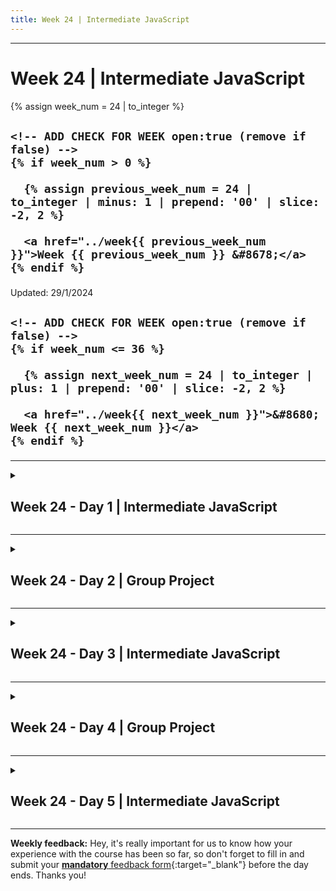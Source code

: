 ```yaml
---
title: Week 24 | Intermediate JavaScript
---
```


<hr class="mb-0">

<h1 id="{{ Week 24-Intermediate JavaScript | slugify }}">
  <span class="week-prefix">Week 24 |</span> Intermediate JavaScript
</h1>

<div class="week-controls">

  {% assign week_num = 24 | to_integer %}

  <h2 class="week-controls__previous_week">

    <!-- ADD CHECK FOR WEEK open:true (remove if false) -->
    {% if week_num > 0 %}

      {% assign previous_week_num = 24 | to_integer | minus: 1 | prepend: '00' | slice: -2, 2 %}

      <a href="../week{{ previous_week_num }}">Week {{ previous_week_num }} &#8678;</a>
    {% endif %}

  </h2>

  <span>Updated: 29/1/2024</span>

  <h2 class="week-controls__next_week">

    <!-- ADD CHECK FOR WEEK open:true (remove if false) -->
    {% if week_num <= 36 %}

      {% assign next_week_num = 24 | to_integer | plus: 1 | prepend: '00' | slice: -2, 2 %}

      <a href="../week{{ next_week_num }}">&#8680; Week {{ next_week_num }}</a>
    {% endif %}

  </h2>

</div>

---

<!-- Week 24 - Day 1 | Intermediate JavaScript -->
<details markdown="1">
  <summary>
    <h2>
      <span class="summary-day">Week 24 - Day 1</span> | Intermediate JavaScript</h2>
  </summary>

### Schedule

  - **Lecture: Intermediate JavaScript**
  - **Practice**
  - **Work on Project (Group/Personal)**

<!-- Study Plan -->

<!-- Summary -->

<!-- Exercises -->

<!-- Extra Resources -->

<!-- Sources and Attributions -->
  
</details>

<hr class="mt-1">

<!-- Week 24 - Day 2 | Group Project -->
<details markdown="1">
  <summary>
    <h2>
      <span class="summary-day">Week 24 - Day 2</span> | Group Project</h2>
  </summary>

### Schedule

  - **Work on Project (Group/Personal)**

<!-- Study Plan -->

<!-- Summary -->

<!-- Exercises -->

<!-- Extra Resources -->

<!-- Sources and Attributions -->
  
</details>

<hr class="mt-1">

<!-- Week 24 - Day 3 | Intermediate JavaScript -->
<details markdown="1">
  <summary>
    <h2>
      <span class="summary-day">Week 24 - Day 3</span> | Intermediate JavaScript</h2>
  </summary>

### Schedule

  - **Lecture: Intermediate JavaScript**
  - **Practice**
  - **Work on Project (Group/Personal)**

<!-- Study Plan -->

<!-- Summary -->

<!-- Exercises -->

<!-- Extra Resources -->

<!-- Sources and Attributions -->
  
</details>

<hr class="mt-1">

<!-- Week 24 - Day 4 | Group Project -->
<details markdown="1">
  <summary>
    <h2>
      <span class="summary-day">Week 24 - Day 4</span> | Group Project</h2>
  </summary>

### Schedule

  - **Work on Project (Group/Personal)**

<!-- Study Plan -->

<!-- Summary -->

<!-- Exercises -->

<!-- Extra Resources -->

<!-- Sources and Attributions -->
  
</details>

<hr class="mt-1">

<!-- Week 24 - Day 5 | Intermediate JavaScript -->
<details markdown="1">
  <summary>
    <h2>
      <span class="summary-day">Week 24 - Day 5</span> | Intermediate JavaScript</h2>
  </summary>

### Schedule

  - **Lecture: Intermediate JavaScript**
  - **Practice**
  - **Work on Project (Group/Personal)**

<!-- Study Plan -->

<!-- Summary -->

<!-- Exercises -->

<!-- Extra Resources -->

<!-- Sources and Attributions -->
  
</details>


<hr class="mt-1">

**Weekly feedback:** Hey, it's really important for us to know how your experience with the course has been so far, so don't forget to fill in and submit your [**mandatory** feedback form](https://forms.gle/S6Zg3bbS2uuwsSZF9){:target="_blank"} before the day ends. Thanks you!

